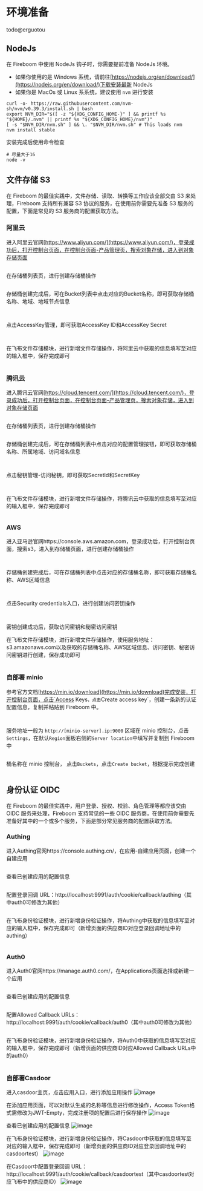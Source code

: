 # 环境准备

todo@erguotou

## NodeJs

在 Fireboom 中使用 NodeJs 钩子时，你需要提前准备 NodeJs 环境。

* 如果你使用的是 Windows 系统，请前往[https://nodejs.org/en/download/](https://nodejs.org/en/download/)下载安装最新 NodeJs
* 如果你是 MacOs 或 Linux 系系统，建议使用 `nvm` 进行安装

```console
curl -o- https://raw.githubusercontent.com/nvm-sh/nvm/v0.39.3/install.sh | bash
export NVM_DIR="$([ -z "${XDG_CONFIG_HOME-}" ] && printf %s "${HOME}/.nvm" || printf %s "${XDG_CONFIG_HOME}/nvm")"
[ -s "$NVM_DIR/nvm.sh" ] && \. "$NVM_DIR/nvm.sh" # This loads nvm
nvm install stable
```

安装完成后使用命令检查

```console
# 尽量大于16
node -v
```

## 文件存储 S3

在 Fireboom 的最佳实践中，文件存储、读取、转换等工作应该全部交由 S3 来处理，Fireboom 支持所有兼容 S3 协议的服务，在使用前你需要先准备 S3 服务的配置，下面是常见的 S3 服务商的配置获取方法。

### 阿里云

进入阿里云官网[https://www.aliyun.com/](https://www.aliyun.com/)，登录成功后，打开控制台页面，在控制台页面-产品管理页，搜索对象存储，进入到对象存储页面

<figure><img src=".gitbook/assets/image (36).png" alt=""><figcaption></figcaption></figure>

在存储桶列表页，进行创建存储桶操作

<figure><img src=".gitbook/assets/image (6).png" alt=""><figcaption></figcaption></figure>

存储桶创建完成后，可在Bucket列表中点击对应的Bucket名称，即可获取存储桶名称、地域、地域节点信息

<figure><img src=".gitbook/assets/image (13).png" alt=""><figcaption></figcaption></figure>

<figure><img src=".gitbook/assets/image (33).png" alt=""><figcaption></figcaption></figure>

&#x20;

点击AccessKey管理，即可获取AccessKey ID和AccessKey Secret

<figure><img src=".gitbook/assets/image (23).png" alt=""><figcaption></figcaption></figure>

<figure><img src=".gitbook/assets/image (31).png" alt=""><figcaption></figcaption></figure>

在飞布文件存储模块，进行新增文件存储操作，将阿里云中获取的信息填写至对应的输入框中，保存完成即可

<figure><img src=".gitbook/assets/image (5).png" alt=""><figcaption></figcaption></figure>

### 腾讯云

进入腾讯云官网[https://cloud.tencent.com/](https://cloud.tencent.com/)，登录成功后，打开控制台页面，在控制台页面-产品管理页，搜索对象存储，进入到对象存储页面

<figure><img src=".gitbook/assets/image (26).png" alt=""><figcaption></figcaption></figure>

在存储桶列表页，进行创建存储桶操作

<figure><img src=".gitbook/assets/image (1).png" alt=""><figcaption></figcaption></figure>

存储桶创建完成后，可在存储桶列表中点击对应的配置管理按钮，即可获取存储桶名称、所属地域、访问域名信息

<figure><img src=".gitbook/assets/image (15).png" alt=""><figcaption></figcaption></figure>

<figure><img src=".gitbook/assets/image (38).png" alt=""><figcaption></figcaption></figure>

&#x20;

点击秘钥管理-访问秘钥，即可获取SecretId和SecretKey

<figure><img src=".gitbook/assets/image (24).png" alt=""><figcaption></figcaption></figure>

<figure><img src=".gitbook/assets/image (27).png" alt=""><figcaption></figcaption></figure>

在飞布文件存储模块，进行新增文件存储操作，将腾讯云中获取的信息填写至对应的输入框中，保存完成即可

<figure><img src=".gitbook/assets/image (1) (2).png" alt=""><figcaption></figcaption></figure>

### AWS

进入亚马逊官网https://console.aws.amazon.com，登录成功后，打开控制台页面，搜索s3，进入到存储桶页面，进行创建存储桶操作

&#x20;

<figure><img src=".gitbook/assets/image (35).png" alt=""><figcaption></figcaption></figure>

<figure><img src=".gitbook/assets/image (30).png" alt=""><figcaption></figcaption></figure>

存储桶创建完成后，可在存储桶列表中点击对应的存储桶名称，即可获取存储桶名称、AWS区域信息

<figure><img src=".gitbook/assets/image (18).png" alt=""><figcaption></figcaption></figure>

<figure><img src=".gitbook/assets/image (32).png" alt=""><figcaption></figcaption></figure>

&#x20;

点击Security credentials入口，进行创建访问密钥操作

<figure><img src=".gitbook/assets/image (16).png" alt=""><figcaption></figcaption></figure>

<figure><img src=".gitbook/assets/image (39).png" alt=""><figcaption></figcaption></figure>

密钥创建成功后，获取访问密钥和秘密访问密钥

在飞布文件存储模块，进行新增文件存储操作，使用服务地址：s3.amazonaws.com以及获取的存储桶名称、AWS区域信息、访问密钥、秘密访问密钥进行创建，保存成功即可

<figure><img src=".gitbook/assets/image (29).png" alt=""><figcaption></figcaption></figure>

### 自部署 minio

参考官方文档[https://min.io/download](https://min.io/download)完成安装，打开控制台页面，点击`Access Keys`，点击`Create access key`，创建一条新的认证配置信息，复制并粘贴到 Fireboom 中。&#x20;

<figure><img src=".gitbook/assets/minio-create.jpg" alt=""><figcaption></figcaption></figure>

<figure><img src=".gitbook/assets/minio-key.jpg" alt=""><figcaption></figcaption></figure>

服务地址一般为 `http://[minio-server].ip:9000` 区域在 minio 控制台，点击`Settings`，在默认`Region`面板右侧的`Server location`中填写并复制到 Fireboom中&#x20;

&#x20;

<figure><img src=".gitbook/assets/minio-region.png" alt=""><figcaption></figcaption></figure>

桶名称在 minio 控制台， 点击`Buckets`，点击`Create bucket`，根据提示完成创建&#x20;

<figure><img src=".gitbook/assets/minio-bucket.jpg" alt=""><figcaption></figcaption></figure>

## 身份认证 OIDC

在 Fireboom 的最佳实践中，用户登录、授权、校验、角色管理等都应该交由 OIDC 服务来处理，Fireboom 支持常见的一些 OIDC 服务商，在使用前你需要先准备好其中的一个或多个服务，下面是部分常见服务商的配置获取方法。

### Authing

进入Authing官网https://console.authing.cn/，在应用-自建应用页面，创建一个自建应用

<figure><img src=".gitbook/assets/image (4).png" alt=""><figcaption></figcaption></figure>

查看已创建应用的配置信息

<figure><img src=".gitbook/assets/image (34).png" alt=""><figcaption></figcaption></figure>

配置登录回调 URL：http://localhost:9991/auth/cookie/callback/authing（其中auth0可修改为其他）

<figure><img src=".gitbook/assets/image (11).png" alt=""><figcaption></figcaption></figure>

在飞布身份验证模块，进行新增身份验证操作，将Authing中获取的信息填写至对应的输入框中，保存完成即可（新增页面的供应商ID对应登录回调地址中的authing）

<figure><img src=".gitbook/assets/image (37).png" alt=""><figcaption></figcaption></figure>

&#x20;

### Auth0

进入Auth0官网https://manage.auth0.com/，在Applications页面选择或新建一个应用

<figure><img src=".gitbook/assets/image (2) (3).png" alt=""><figcaption></figcaption></figure>

&#x20;

查看已创建应用的配置信息

&#x20;

<figure><img src=".gitbook/assets/image (28).png" alt=""><figcaption></figcaption></figure>

&#x20;

配置Allowed Callback URLs：http://localhost:9991/auth/cookie/callback/auth0（其中auth0可修改为其他）

&#x20;

<figure><img src=".gitbook/assets/image (25).png" alt=""><figcaption></figcaption></figure>

在飞布身份验证模块，进行新增身份验证操作，将Auth0中获取的信息填写至对应的输入框中，保存完成即可（新增页面的供应商ID对应Allowed Callback URLs中的auth0）

<figure><img src=".gitbook/assets/image (20).png" alt=""><figcaption></figcaption></figure>



### 自部署Casdoor

进入casdoor主页，点击应用入口，进行添加应用操作
![image](https://user-images.githubusercontent.com/31681290/231048863-11e5fef2-8470-41e6-80b1-9f305693aea9.png)
 
在添加应用页面，可以对默认生成的名称等信息进行修改操作，Access Token格式需修改为JWT-Empty，完成注册项的配置后进行保存操作
![image](https://user-images.githubusercontent.com/31681290/231048968-8f07c553-16a3-43e0-ae21-d909fbf2afaa.png) 

查看已创建应用的配置信息
![image](https://user-images.githubusercontent.com/31681290/231049005-2068494e-d806-4d8b-beab-9e85c855d274.png) 

在飞布身份验证模块，进行新增身份验证操作，将Casdoor中获取的信息填写至对应的输入框中，保存完成即可（新增页面的供应商ID对应登录回调地址中的casdoortest）
![image](https://user-images.githubusercontent.com/31681290/231049040-7456beaa-dd0b-46e0-891f-bfbd657becd4.png)
 
在Casdoor中配置登录回调 URL：http://localhost:9991/auth/cookie/callback/casdoortest（其中casdoortest对应飞布中的供应商ID）
![image](https://user-images.githubusercontent.com/31681290/231049076-f35f1a23-de64-4758-8a7a-c72b648a273e.png)
 



